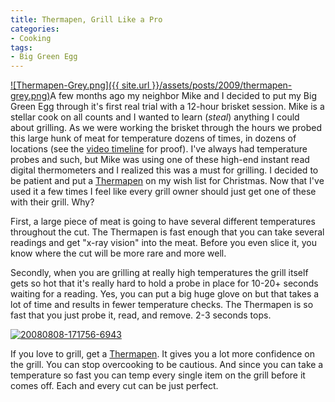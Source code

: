 ```yaml
---
title: Thermapen, Grill Like a Pro
categories:
- Cooking
tags:
- Big Green Egg
---
```


[![Thermapen-Grey.png]({{ site.url }}/assets/posts/2009/thermapen-grey.png)](http://www.amazon.com/dp/B000RPUJTA/?tag=thingelstad-20)A few months ago my neighbor Mike and I decided to put my Big Green Egg through it's first real trial with a 12-hour brisket session. Mike is a stellar cook on all counts and I wanted to learn (_steal_) anything I could about grilling. As we were working the brisket through the hours we probed this large hunk of meat for temperature dozens of times, in dozens of locations (see the [video timeline](http://vimeo.com/1494533) for proof). I've always had temperature probes and such, but Mike was using one of these high-end instant read digital thermometers and I realized this was a must for grilling.
I decided to be patient and put a [Thermapen](http://www.amazon.com/dp/B000RPUJTA/?tag=thingelstad-20) on my wish list for Christmas. Now that I've used it a few times I feel like every grill owner should just get one of these with their grill. Why?

First, a large piece of meat is going to have several different temperatures throughout the cut. The Thermapen is fast enough that you can take several readings and get "x-ray vision" into the meat. Before you even slice it, you know where the cut will be more rare and more well.

Secondly, when you are grilling at really high temperatures the grill itself gets so hot that it's really hard to hold a probe in place for 10-20+ seconds waiting for a reading. Yes, you can put a big huge glove on but that takes a lot of time and results in fewer temperature checks. The Thermapen is so fast that you just probe it, read, and remove. 2-3 seconds tops.

[![20080808-171756-6943](http://farm4.static.flickr.com/3240/2764807985_f8d95e81ed.jpg)](http://www.flickr.com/photos/jthingelstad/2764807985/)

If you love to grill, get a [Thermapen](http://www.amazon.com/dp/B000RPUJTA/?tag=thingelstad-20). It gives you a lot more confidence on the grill. You can stop overcooking to be cautious. And since you can take a temperature so fast you can temp every single item on the grill before it comes off. Each and every cut can be just perfect.
